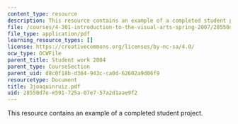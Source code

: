```yaml
---
content_type: resource
description: This resource contains an example of a completed student project.
file: /courses/4-301-introduction-to-the-visual-arts-spring-2007/28550d7ee591725a07e757a2d1aae9f2_3joaquinruiz.pdf
file_type: application/pdf
learning_resource_types: []
license: https://creativecommons.org/licenses/by-nc-sa/4.0/
ocw_type: OCWFile
parent_title: Student work 2004
parent_type: CourseSection
parent_uid: d8c0f18b-d364-943c-ca0d-62602a9d06f9
resourcetype: Document
title: 3joaquinruiz.pdf
uid: 28550d7e-e591-725a-07e7-57a2d1aae9f2
---
```

This resource contains an example of a completed student project.